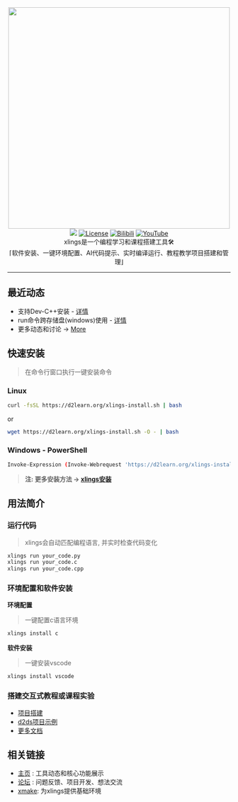 <div align=center><img width="500" src="https://d2learn.org/xlings/xlings-install.gif"></div>

<div align="center">
  <a href="https://forum.d2learn.org/category/9/xlings" target="_blank"><img src="https://img.shields.io/badge/Forum-xlings-blue" /></a>
  <a href="https://d2learn.org" target="_blank"><img src="https://img.shields.io/badge/License-Apache2.0-success" alt="License"></a>
  <a href="https://www.bilibili.com/video/BV1yeSgYPEzr" target="_blank"><img src="https://img.shields.io/badge/Video-bilibili-teal" alt="Bilibili"></a>
  <a href="https://youtu.be/uN4amaIAkZ0?si=MpZ6GfLHQoZRmNqc" target="_blank"><img src="https://img.shields.io/badge/Video-YouTube-red" alt="YouTube"></a>
</div>

<div align=center>xlings是一个编程学习和课程搭建工具🛠️</div>
<div align=center>⌈软件安装、一键环境配置、AI代码提示、实时编译运行、教程教学项目搭建和管理⌋</div>

---

## 最近动态

- 支持Dev-C++安装 - [详情](http://forum.d2learn.org/post/82)
- run命令跨存储盘(windows)使用 - [详情](http://forum.d2learn.org/post/66)
- 更多动态和讨论 -> [More](https://forum.d2learn.org/category/9/xlings)

## 快速安装

> 在命令行窗口执行一键安装命令

### Linux

```bash
curl -fsSL https://d2learn.org/xlings-install.sh | bash
```

or

```bash
wget https://d2learn.org/xlings-install.sh -O - | bash
```

### Windows - PowerShell

```bash
Invoke-Expression (Invoke-Webrequest 'https://d2learn.org/xlings-install.ps1.txt' -UseBasicParsing).Content
```

> **注: 更多安装方法 -> [xlings安装](https://d2learn.github.io/docs/xlings/chapter_1.html)**

## 用法简介

### 运行代码

> xlings会自动匹配编程语言, 并实时检查代码变化

```bash
xlings run your_code.py
xlings run your_code.c
xlings run your_code.cpp
```

### 环境配置和软件安装

**环境配置**

> 一键配置c语言环境

```bash
xlings install c
```

**软件安装**

> 一键安装vscode

```bash
xlings install vscode
```

### 搭建交互式教程或课程实验

- [项目搭建](https://d2learn.github.io/docs/xlings/chapter_3.html)
- [d2ds项目示例](https://github.com/d2learn/d2ds)
- [更多文档](https://d2learn.org/docs/xlings/chapter_0.html)

## 相关链接

- [主页](https://d2learn.org/xlings) : 工具动态和核心功能展示
- [论坛](https://forum.d2learn.org/category/9/xlings) : 问题反馈、项目开发、想法交流
- [xmake](https://github.com/xmake-io/xmake): 为xlings提供基础环境